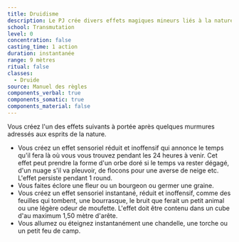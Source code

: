 ```yaml
---
title: Druidisme
description: Le PJ crée divers effets magiques mineurs liés à la nature.
school: Transmutation
level: 0
concentration: false
casting_time: 1 action
duration: instantanée
range: 9 mètres
ritual: false
classes:
  - Druide
source: Manuel des règles
components_verbal: true
components_somatic: true
components_material: false
---
```

Vous créez l'un des effets suivants à portée après quelques murmures adressés aux esprits de la nature.
* Vous créez un effet sensoriel réduit et inoffensif qui annonce le temps qu'il fera là où vous vous trouvez pendant les 24 heures à venir. Cet effet peut prendre la forme d'un orbe doré si le temps va rester dégagé, d'un nuage s'il va pleuvoir, de flocons pour une averse de neige etc. L'effet persiste pendant 1 round.
* Vous faites éclore une fleur ou un bourgeon ou germer une graine.
* Vous créez un effet sensoriel instantané, réduit et inoffensif, comme des feuilles qui tombent, une bourrasque, le bruit que ferait un petit animal ou une légère odeur de moufette. L'effet doit être contenu dans un cube d'au maximum 1,50 mètre d'arête.
* Vous allumez ou éteignez instantanément une chandelle, une torche ou un petit feu de camp.
